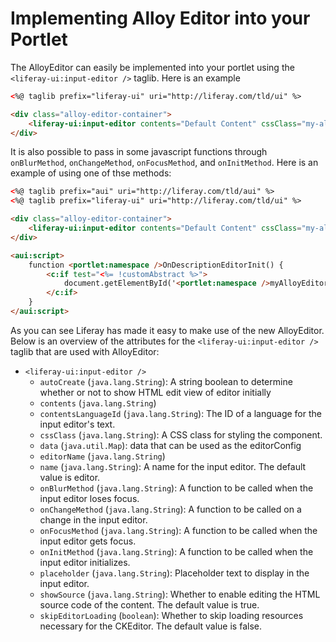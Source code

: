 # Implementing Alloy Editor into your Portlet

The AlloyEditor can easily be implemented into your portlet using the `<liferay-ui:input-editor />` taglib. Here is an example

```html
<%@ taglib prefix="liferay-ui" uri="http://liferay.com/tld/ui" %>

<div class="alloy-editor-container">
	<liferay-ui:input-editor contents="Default Content" cssClass="my-alloy-editor" editorName="alloyeditor" name="myAlloyEditor" placeholder="description" showSource="true" />
</div>
```

It is also possible to pass in some javascript functions through `onBlurMethod`, `onChangeMethod`, `onFocusMethod`, and `onInitMethod`. Here is an example of using one of thse methods:

```html
<%@ taglib prefix="aui" uri="http://liferay.com/tld/aui" %>
<%@ taglib prefix="liferay-ui" uri="http://liferay.com/tld/ui" %>

<div class="alloy-editor-container">
	<liferay-ui:input-editor contents="Default Content" cssClass="my-alloy-editor" editorName="alloyeditor" name="myAlloyEditor" onInitMethod="OnDescriptionEditorInit" placeholder="description" showSource="true" />
</div>

<aui:script>
	function <portlet:namespace />OnDescriptionEditorInit() {
		<c:if test="<%= !customAbstract %>">
			document.getElementById('<portlet:namespace />myAlloyEditor').setAttribute('contenteditable', false);
		</c:if>
	}
</aui:script>
```

As you can see Liferay has made it easy to make use of the new AlloyEditor. Below is an overview of the attributes for the `<liferay-ui:input-editor />` taglib that are used with AlloyEditor:

- `<liferay-ui:input-editor />`
	- `autoCreate` (`java.lang.String`): A string boolean to determine whether or not to show HTML edit view of editor initially
	- `contents` (`java.lang.String`)
	- `contentsLanguageId` (`java.lang.String`): The ID of a language for the input editor's text.
	- `cssClass` (`java.lang.String`): A CSS class for styling the component.
	- `data` (`java.util.Map`): data that can be used as the editorConfig
	- `editorName` (`java.lang.String`)
	- `name` (`java.lang.String`): A name for the input editor. The default value is editor.
	- `onBlurMethod` (`java.lang.String`): A function to be called when the input editor loses focus.
	- `onChangeMethod` (`java.lang.String`): A function to be called on a change in the input editor.
	- `onFocusMethod` (`java.lang.String`): A function to be called when the input editor gets focus.
	- `onInitMethod` (`java.lang.String`): A function to be called when the input editor initializes.
	- `placeholder` (`java.lang.String`): Placeholder text to display in the input editor.
	- `showSource` (`java.lang.String`): Whether to enable editing the HTML source code of the content. The default value is true.
	- `skipEditorLoading` (`boolean`): Whether to skip loading resources necessary for the CKEditor. The default value is false.